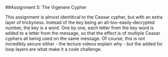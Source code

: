##Assignment 5: The Vigenere Cypher

This assignment is almost identitical to the Ceasar cypher, but with an extra layer of trickyness. Instead of the key being an all-too-easily-decrypted number, the key is a word. One by one, each letter from the key word is added to a letter from the message, so that the effect is of multiple Ceasar cyphers all being used on the same message. Of course, this is not incredibly secure either - the lecture videos explain why - but the added for loop layers are what make it a code challenge. 

